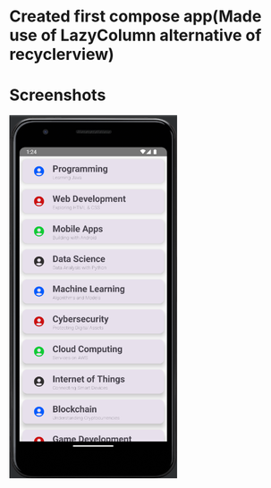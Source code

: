 # Created first compose app(Made use of LazyColumn alternative of recyclerview)
# Screenshots
<img src="images/lazycolumnlist.png" alt="Home Screen" width="300"/> 

